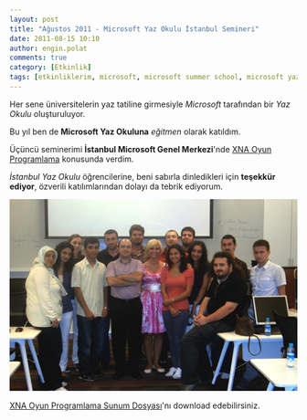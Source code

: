 ```yaml
---
layout: post
title: "Ağustos 2011 - Microsoft Yaz Okulu İstanbul Semineri"
date: 2011-08-15 10:10
author: engin.polat
comments: true
category: [Etkinlik]
tags: [etkinliklerim, microsoft, microsoft summer school, microsoft yaz okulu, seminer]
---
```

Her sene üniversitelerin yaz tatiline girmesiyle *Microsoft* tarafından bir *Yaz Okulu* oluşturuluyor.

Bu yıl ben de **Microsoft Yaz Okuluna** *eğitmen* olarak katıldım.

Üçüncü seminerimi **İstanbul Microsoft Genel Merkezi**'nde <a href="http://www.enginpolat.com/kategori/xna/" target="_blank">XNA Oyun Programlama</a> konusunda verdim.

*İstanbul Yaz Okulu* öğrencilerine, beni sabırla dinledikleri için **teşekkür ediyor**, özverili katılımlarından dolayı da tebrik ediyorum.

![](/assets/uploads/2011/08/MicrosoftYazOkulu-Istanbul.jpg "Microsoft Yaz Okulu - Istanbul")

[XNA Oyun Programlama Sunum Dosyası](/assets/uploads/2011/08/XNAOyunProgramlama.pptx)'nı download edebilirsiniz.

